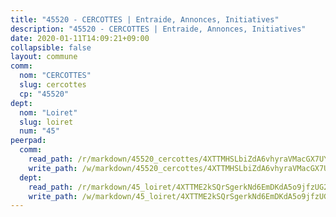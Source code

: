 ```yaml
---
title: "45520 - CERCOTTES | Entraide, Annonces, Initiatives"
description: "45520 - CERCOTTES | Entraide, Annonces, Initiatives"
date: 2020-01-11T14:09:21+09:00
collapsible: false
layout: commune
comm:
  nom: "CERCOTTES"
  slug: cercottes
  cp: "45520"
dept:
  nom: "Loiret"
  slug: loiret
  num: "45"
peerpad:
  comm:
    read_path: /r/markdown/45520_cercottes/4XTTMHSLbiZdA6vhyraVMacGX7UYGitPFth3oeMKrA3oaLua9
    write_path: /w/markdown/45520_cercottes/4XTTMHSLbiZdA6vhyraVMacGX7UYGitPFth3oeMKrA3oaLua9-K3TgUUC7YHtYjaoHsJrSzk6PnDSLLu86nXpVtx9YYHjPYygj4cHAAfC1eg7wfNnQnhm9dtqMMP1y8QRER1wXC53fXVuVUHuJXTYdUwSfhUcpQTdSzGJRmsmHBEkf96a1tu7T6L6d
  dept:
    read_path: /r/markdown/45_loiret/4XTTME2kSQrSgerkNd6EmDKdA5o9jfzUG2SAG8C2qVYb3YXN4
    write_path: /w/markdown/45_loiret/4XTTME2kSQrSgerkNd6EmDKdA5o9jfzUG2SAG8C2qVYb3YXN4-K3TgULpEDoP6p5UphGUnEGQQDb2AQTj81Z2trE1ZVsdtBZSXUbkVLE9oEias3DdMz5vmgxRH8ErfnuyVj2VYfJxxhBMoq5ZxQCDrb2jTVFkww5uEThgDKwT8pF9LfJGTpqNraKjJ
---
```


